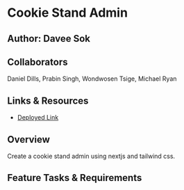 # Cookie Stand Admin

## Author: Davee Sok

## Collaborators

Daniel Dills, Prabin Singh, Wondwosen Tsige, Michael Ryan

## Links & Resources

- [Deployed Link]()

## Overview

Create a cookie stand admin using nextjs and tailwind css.

## Feature Tasks & Requirements
